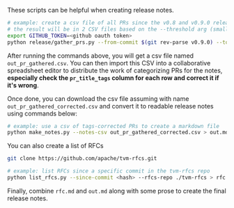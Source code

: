 <!--- Licensed to the Apache Software Foundation (ASF) under one -->
<!--- or more contributor license agreements.  See the NOTICE file -->
<!--- distributed with this work for additional information -->
<!--- regarding copyright ownership.  The ASF licenses this file -->
<!--- to you under the Apache License, Version 2.0 (the -->
<!--- "License"); you may not use this file except in compliance -->
<!--- with the License.  You may obtain a copy of the License at -->

<!---   http://www.apache.org/licenses/LICENSE-2.0 -->

<!--- Unless required by applicable law or agreed to in writing, -->
<!--- software distributed under the License is distributed on an -->
<!--- "AS IS" BASIS, WITHOUT WARRANTIES OR CONDITIONS OF ANY -->
<!--- KIND, either express or implied.  See the License for the -->
<!--- specific language governing permissions and limitations -->
<!--- under the License. -->

These scripts can be helpful when creating release notes.

```bash
# example: create a csv file of all PRs since the v0.8 and v0.9.0 releases
# the result will be in 2 CSV files based on the --threshold arg (small PRs vs large PRs)
export GITHUB_TOKEN=<github oauth token>
python release/gather_prs.py --from-commit $(git rev-parse v0.9.0) --to-commit $(git merge-base origin/main v0.8.0)
```

After running the commands above, you will get a csv file named `out_pr_gathered.csv`. You can then import this CSV into a collaborative spreadsheet editor to distribute the work of categorizing PRs for the notes, **especially check the `pr_title_tags` column for each row and correct it if it's wrong**.

Once done, you can download the csv file assuming with name `out_pr_gathered_corrected.csv` and convert it to readable release notes using commands below:

```bash
# example: use a csv of tags-corrected PRs to create a markdown file
python make_notes.py --notes-csv out_pr_gathered_corrected.csv > out.md
```

You can also create a list of RFCs

```bash
git clone https://github.com/apache/tvm-rfcs.git

# example: list RFCs since a specific commit in the tvm-rfcs repo
python list_rfcs.py --since-commit <hash> --rfcs-repo ./tvm-rfcs > rfc.md
```

Finally, combine `rfc.md` and `out.md` along with some prose to create the final release notes.
